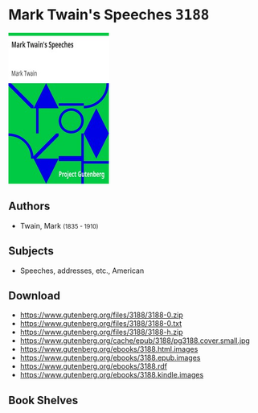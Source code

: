 # Mark Twain's Speeches <kbd>3188</kbd>

![](./cover.medium.jpg "")

## Authors


 - Twain, Mark <small>(1835 - 1910)</small>

## Subjects


 - Speeches, addresses, etc., American

## Download


 - https://www.gutenberg.org/files/3188/3188-0.zip
 - https://www.gutenberg.org/files/3188/3188-0.txt
 - https://www.gutenberg.org/files/3188/3188-h.zip
 - https://www.gutenberg.org/cache/epub/3188/pg3188.cover.small.jpg
 - https://www.gutenberg.org/ebooks/3188.html.images
 - https://www.gutenberg.org/ebooks/3188.epub.images
 - https://www.gutenberg.org/ebooks/3188.rdf
 - https://www.gutenberg.org/ebooks/3188.kindle.images

## Book Shelves


